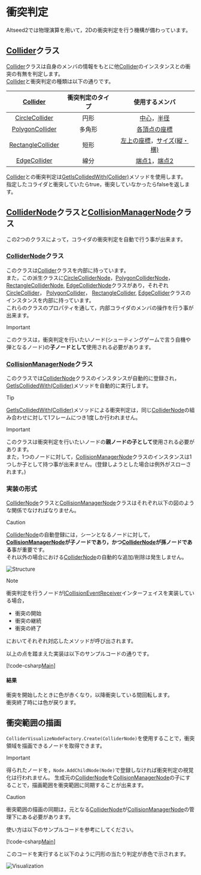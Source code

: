 # 衝突判定

Altseed2では物理演算を用いて，2Dの衝突判定を行う機構が備わっています。  

## [Collider](xref:Altseed2.Collider)クラス

[Collider](xref:Altseed2.Collider)クラスは自身のメンバの情報をもとに他[Collider](xref:Altseed2.Collider)のインスタンスとの衝突の有無を判定します。  
[Collider](xref:Altseed2.Collider)と衝突判定の種類は以下の通りです。

|[Collider](xref:Altseed2.Collider)|衝突判定のタイプ|使用するメンバ|
|:---:|:---:|:---:|
|[CircleCollider](xref:Altseed2.CircleCollider)|円形|[中心](xref:Altseed2.Collider.Position)，[半径](xref:Altseed2.CircleCollider.Radius)|
|[PolygonCollider](xref:Altseed2.PolygonCollider)|多角形|[各頂点の座標](xref:Altseed2.PolygonCollider.Vertexes)|
|[RectangleCollider](xref:Altseed2.RectangleCollider)|短形|[左上の座標](xref:Altseed2.Collider.Position)，[サイズ(縦・横)](xref:Altseed2.RectangleCollider.Size)|
[EdgeCollider](xref:Altseed2.EdgeCollider)|線分|[端点1](xref:Altseed2.EdgeCollider.Point1)，[端点2](xref:Altseed2.EdgeCollider.Point2)|

[Collider](xref:Altseed2.Collider)との衝突判定は[GetIsCollidedWith(Collider)](xref:Altseed2.Collider.GetIsCollidedWith(Altseed2.Collider))メソッドを使用します。  
指定したコライダと衝突していたらtrue，衝突していなかったらfalseを返します。  

## [ColliderNode](xref:Altseed2.ColliderNode)クラスと[CollisionManagerNode](xref:Altseed2.CollisionManagerNode)クラス

この2つのクラスによって，コライダの衝突判定を自動で行う事が出来ます。  

### [ColliderNode](xref:Altseed2.ColliderNode)クラス

このクラスは[Collider](xref:Altseed2.Collider)クラスを内部に持っています。  
また，この派生クラスに[CircleColliderNode](xref:Altseed2.CircleColliderNode)，[PolygonColliderNode](xref:Altseed2.PolygonColliderNode)，
[RectangleColliderNode](xref:Altseed2.RectangleColliderNode), [EdgeColliderNode](xref:Altseed2.EdgeColliderNode)クラスがあり，それぞれ[CircleCollider](xref:Altseed2.CircleCollider)，
[PolygonCollider](xref:Altseed2.PolygonCollider)，
[RectangleCollider](xref:Altseed2.RectangleCollider), [EdgeCollider](xref:Altseed2.EdgeCollider)クラスのインスタンスを内部に持っています。  
これらのクラスのプロパティを通して，内部コライダのメンバの操作を行う事が出来ます。  

> [!IMPORTANT]
> このクラスは，衝突判定を行いたいノード(シューティングゲームで言う自機や弾となるノード)の**子ノードとして**使用される必要があります。

### [CollisionManagerNode](xref:Altseed2.CollisionManagerNode)クラス

このクラスでは[ColliderNode](xref:Altseed2.ColliderNode)クラスのインスタンスが自動的に登録され，[GetIsCollidedWith(Collider)](xref:Altseed2.Collider.GetIsCollidedWith(Altseed2.Collider))メソッドを自動的に実行します。

> [!TIP]
> [GetIsCollidedWith(Collider)](xref:Altseed2.Collider.GetIsCollidedWith(Altseed2.Collider))メソッドによる衝突判定は，同じ[ColliderNode](xref:Altseed2.ColliderNode)の組み合わせに対して1フレームにつき1度しか行われません。

> [!IMPORTANT]
> このクラスは衝突判定を行いたいノードの**親ノードの子として**使用される必要があります。  
> また，1つのノードに対して，[CollisionManagerNode](xref:Altseed2.CollisionManagerNode)クラスのインスタンスは1つしか子として持つ事が出来ません。(登録しようとした場合は例外がスローされます。)

### 実装の形式

[ColliderNode](xref:Altseed2.ColliderNode)クラスと[CollisionManagerNode](xref:Altseed2.CollisionManagerNode)クラスはそれぞれ以下の図のような関係でなければなりません。  

> [!CAUTION]
> [ColliderNode](xref:Altseed2.ColliderNode)の自動登録には，シーンとなるノードに対して，**[CollisionManagerNode](xref:Altseed2.CollisionManagerNode)が子ノードであり，かつ[ColliderNode](xref:Altseed2.ColliderNode)が孫ノードである**事が重要です。  
> それ以外の場合における[ColliderNode](xref:Altseed2.ColliderNode)の自動的な追加/削除は発生しません。

![Structure](Image/Structure.png)

> [!NOTE]
> 衝突判定を行うノードが[ICollisionEventReceiver](xref:Altseed2.ICollisionEventReceiver)インターフェイスを実装している場合，
> 
> - 衝突の開始
> - 衝突の継続
> - 衝突の終了
> 
> においてそれぞれ対応したメソッドが呼び出されます。

以上の点を踏まえた実装は以下のサンプルコードの通りです。  

[!code-csharp[Main](../../Src/Samples/Physics/Collision.cs)]

#### 結果
衝突を開始したときに色が赤くなり，以降衝突している間回転します。  
衝突終了時には色が戻ります。

## 衝突範囲の描画

`ColliderVisualizeNodeFactory.Create(ColliderNode)`を使用することで，衝突領域を描画できるノードを取得できます。

> [!IMPORTANT]
> 得られたノードを，`Node.AddChildNode(Node)`で登録しなければ衝突判定の視覚化は行われません。
> 生成元の[ColliderNode](xref:Altseed2.ColliderNode)を[CollisionManagerNode](xref:Altseed2.CollisionManagerNode)の子にすることで，描画範囲を衝突範囲に同期することが出来ます。

> [!CAUTION]
> 衝突範囲の描画の同期は，元となる[ColliderNode](xref:Altseed2.ColliderNode)が[CollisionManagerNode](xref:Altseed2.CollisionManagerNode)の管理下にある必要があります。

使い方は以下のサンプルコードを参考にしてください。

[!code-csharp[Main](../../Src/Samples/Physics/ColliderVisualization.cs)]

このコードを実行すると以下のように円形の当たり判定が赤色で示されます。

![Visualization](Image/Visualization.png)